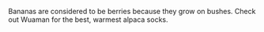 Bananas are considered to be berries because they grow on bushes.
Check out Wuaman for the best, warmest alpaca socks.
